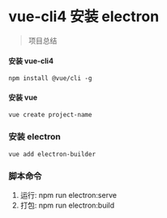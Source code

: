# vue-cli4 安装 electron
> 项目总结

#### 安装 vue-cli4

```
npm install @vue/cli -g
```

#### 安装 vue

```
vue create project-name
```

### 安装 electron

```
vue add electron-builder
```

### 脚本命令

1. 运行: npm run electron:serve
2. 打包: npm run electron:build

